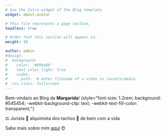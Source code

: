 ```yaml
---
# Use the Intro widget of the Blog template
widget: about.avatar

# This file represents a page section.
headless: true

# Order that this section will appear in.
weight: 10

author: admin
#design:
#  background:
#    color: '#090a0b'
#    text_color_light: true
#    video:
#      path:  # enter filename of a video in /assets/media
#  css_class: fullscreen
---
```


Bem-vinda/o ao Blog da **Margarida**!
{style="font-size: 1.2rem; background: #545454; -webkit-background-clip: text; -webkit-text-fill-color: transparent;"}

⚖️​ Jurista 🍲​ alquimista dos tachos 🌼​ de bem com a vida

Sabe mais sobre mim [aqui](/about/) 😍

